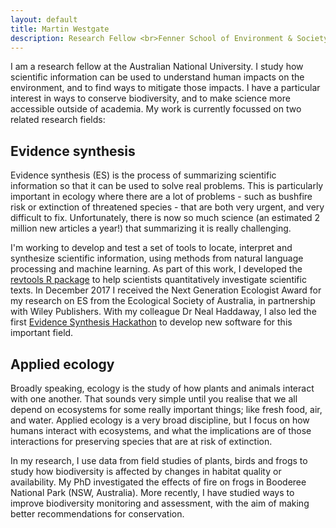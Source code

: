 ```yaml
---
layout: default
title: Martin Westgate
description: Research Fellow <br>Fenner School of Environment & Society <br>Australian National University
---
```

<head>
  <!-- Global site tag (gtag.js) - Google Analytics -->
  <script async src="https://www.googletagmanager.com/gtag/js?id=UA-121833450-1"></script>
  <script>
    window.dataLayer = window.dataLayer || [];
    function gtag(){dataLayer.push(arguments);}
    gtag('js', new Date());

    gtag('config', 'UA-121833450-1');
  </script>
</head>

I am a research fellow at the Australian National University. I study how scientific information can be used to understand human impacts on the environment, and to find ways to mitigate those impacts. I have a particular interest in ways to conserve biodiversity, and to make science more accessible outside of academia. My work is currently focussed on two related research fields:

## Evidence synthesis
Evidence synthesis (ES) is the process of summarizing scientific information so that it can be used to solve real problems. This is particularly important in ecology where there are a lot of problems - such as bushfire risk or extinction of threatened species - that are both very urgent, and very difficult to fix. Unfortunately, there is now so much science (an estimated 2 million new articles a year!) that summarizing it is really challenging.

I'm working to develop and test a set of tools to locate, interpret and synthesize scientific information, using methods from natural language processing and machine learning. As part of this work, I developed the [revtools R package](https://revtools.net) to help scientists quantitatively investigate scientific texts. In December 2017 I received the Next Generation Ecologist Award for my research on ES from the Ecological Society of Australia, in partnership with Wiley Publishers. With my colleague Dr Neal Haddaway, I also led the first [Evidence Synthesis Hackathon](https://evidencesynthesishackathon.com) to develop new software for this important field.

## Applied ecology
Broadly speaking, ecology is the study of how plants and animals interact with one another. That sounds very simple until you realise that we all depend on ecosystems for some really important things; like fresh food, air, and water. Applied ecology is a very broad discipline, but I focus on how humans interact with ecosystems, and what the implications are of those interactions for preserving species that are at risk of extinction.

In my research, I use data from field studies of plants, birds and frogs to study how biodiversity is affected by changes in habitat quality or availability. My PhD investigated the effects of fire on frogs in Booderee National Park (NSW, Australia). More recently, I have studied ways to improve biodiversity monitoring and assessment, with the aim of making better recommendations for conservation.
